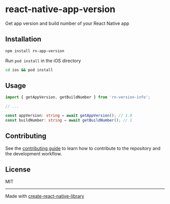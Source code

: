 # react-native-app-version

Get app version and build number of your React Native app

## Installation

```sh
npm install rn-app-version
```

Run `pod install` in the iOS directory

```sh
cd ios && pod install
```

## Usage

```ts
import { getAppVersion, getBuildNumber } from 'rn-version-info';

// ...

const appVersion: string = await getAppVersion(); // 1.0
const buildNumber: string = await getBuildNumber(); // 1
```

## Contributing

See the [contributing guide](CONTRIBUTING.md) to learn how to contribute to the repository and the development workflow.

## License

MIT

---

Made with [create-react-native-library](https://github.com/callstack/react-native-builder-bob)
